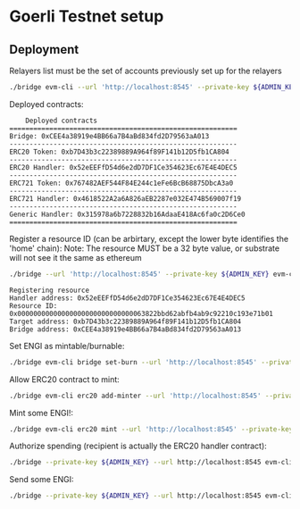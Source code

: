 # Goerli Testnet setup

## Deployment

Relayers list must be the set of accounts previously set up for the relayers
```bash
./bridge evm-cli --url 'http://localhost:8545' --private-key ${ADMIN_KEY} deploy --all --relayer-threshold 1 --domain 1 --relayers '0x2fb940fa2de638c694672d34b2f01f03fd9401c7,0xe6129866a913045c2fb99f6fa5150229690a5816,0xf2736b5fa1eb42d08bf98f350c8f15303ea1619c' --erc20-name ENGI --erc20-symbol ENGI --fee 0 
```

Deployed contracts:
```console
	Deployed contracts
=========================================================
Bridge: 0xCEE4a38919e4BB66a7B4aBd834fd2D79563aA013
---------------------------------------------------------
ERC20 Token: 0xb7D43b3c22389889A964f89F141b12D5fb1CA804
---------------------------------------------------------
ERC20 Handler: 0x52eEEFfD54d6e2dD7DF1Ce354623Ec67E4E4DEC5
---------------------------------------------------------
ERC721 Token: 0x767482AEF544F84E244c1eFe6BcB68875DbcA3a0
---------------------------------------------------------
ERC721 Handler: 0x4618522A2a6A826aEB2287e032E474B569007f19
---------------------------------------------------------
Generic Handler: 0x315978a6b7228832b16AdaaE418Ac6fa0c2D6Ce0
=========================================================
```

Register a resource ID (can be arbirtary, except the lower byte identifies the 'home' chain):
Note: The resource MUST be a 32 byte value, or substrate will not see it the same as ethereum
```bash
./bridge --url 'http://localhost:8545' --private-key ${ADMIN_KEY} evm-cli bridge register-resource --bridge 0xCEE4a38919e4BB66a7B4aBd834fd2D79563aA013 --handler 0x52eEEFfD54d6e2dD7DF1Ce354623Ec67E4E4DEC5 --target 0xb7D43b3c22389889A964f89F141b12D5fb1CA804 --resource 0x00000000000000000000000000000063822bbd62abfb4ab9c92210c193e71b01
```

```conole
Registering resource
Handler address: 0x52eEEFfD54d6e2dD7DF1Ce354623Ec67E4E4DEC5
Resource ID: 0x00000000000000000000000000000063822bbd62abfb4ab9c92210c193e71b01
Target address: 0xb7D43b3c22389889A964f89F141b12D5fb1CA804
Bridge address: 0xCEE4a38919e4BB66a7B4aBd834fd2D79563aA013
```

Set ENGI as mintable/burnable:
```bash
./bridge evm-cli bridge set-burn --url 'http://localhost:8545' --private-key ${ADMIN_KEY} --handler 0x52eEEFfD54d6e2dD7DF1Ce354623Ec67E4E4DEC5 --bridge 0xCEE4a38919e4BB66a7B4aBd834fd2D79563aA013 --token-contract 0xb7D43b3c22389889A964f89F141b12D5fb1CA804
```

Allow ERC20 contract to mint:
```bash
./bridge evm-cli erc20 add-minter --url 'http://localhost:8545' --private-key ${ADMIN_KEY} --contract  0xb7D43b3c22389889A964f89F141b12D5fb1CA804 --minter 0x52eEEFfD54d6e2dD7DF1Ce354623Ec67E4E4DEC5
```

Mint some ENGI!:
```bash
./bridge evm-cli erc20 mint --url 'http://localhost:8545' --private-key ${ADMIN_KEY} --amount 1000000 --decimals 18 --contract 0xb7D43b3c22389889A964f89F141b12D5fb1CA804 --recipient 0x449f9748f5a19154e6fd012B3AE5Ec5Ad1a042f7
```

Authorize spending (recipient is actually the ERC20 handler contract):
```bash
./bridge --private-key ${ADMIN_KEY} --url http://localhost:8545 evm-cli erc20 approve --amount 100 --recipient 0x0 --decimals 18 --contract 0xb7D43b3c22389889A964f89F141b12D5fb1CA804  --recipient 0x52eEEFfD54d6e2dD7DF1Ce354623Ec67E4E4DEC5
```

Send some ENGI:
```bash
./bridge --private-key ${ADMIN_KEY} --url http://localhost:8545 evm-cli erc20 deposit --bridge 0xCEE4a38919e4BB66a7B4aBd834fd2D79563aA013 --recipient 0xe9623f3ca3CcC1c1D415F3196D4B75007B316aC3 --amount 2 --domain 2 --resource 0x00000000000000000000000000000063822bbd62abfb4ab9c92210c193e71b01 --decimals 12
```
